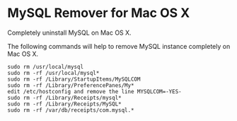 MySQL Remover for Mac OS X
=====================
Completely uninstall MySQL on Mac OS X.

The following commands will help to remove MySQL instance completely on Mac OS X.

```
sudo rm /usr/local/mysql
sudo rm -rf /usr/local/mysql*
sudo rm -rf /Library/StartupItems/MySQLCOM
sudo rm -rf /Library/PreferencePanes/My*
edit /etc/hostconfig and remove the line MYSQLCOM=-YES-
sudo rm -rf /Library/Receipts/mysql*
sudo rm -rf /Library/Receipts/MySQL*
sudo rm -rf /var/db/receipts/com.mysql.*
```
